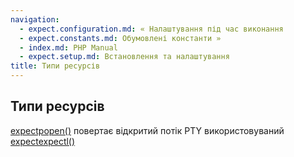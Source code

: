 ```yaml
---
navigation:
  - expect.configuration.md: « Налаштування під час виконання
  - expect.constants.md: Обумовлені константи »
  - index.md: PHP Manual
  - expect.setup.md: Встановлення та налаштування
title: Типи ресурсів
---
```

## Типи ресурсів

[expectpopen()](function.expect-popen.md) повертає відкритий потік PTY використовуваний [expectexpectl()](function.expect-expectl.md)
